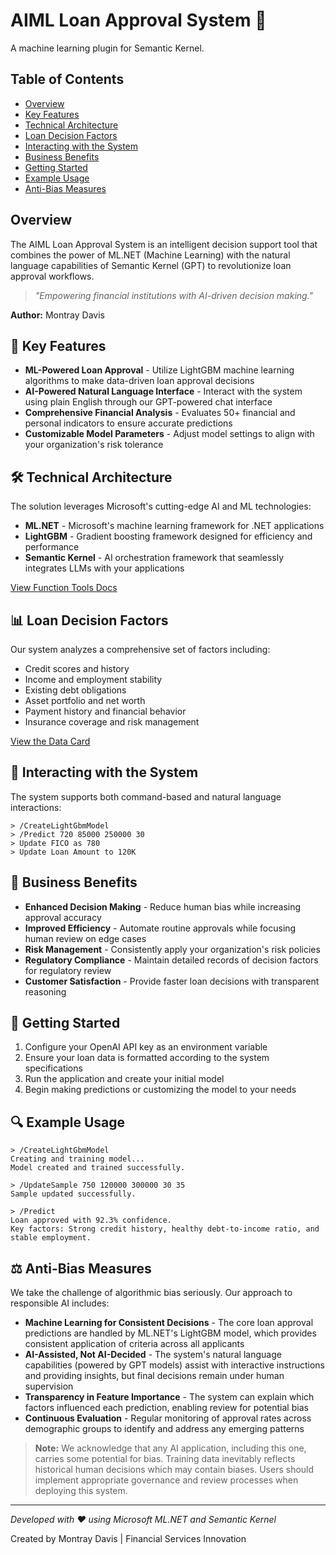 ﻿# AIML Loan Approval System 🏦

 A machine learning plugin for Semantic Kernel.

## Table of Contents
- [Overview](#overview)
- [Key Features](#-key-features)
- [Technical Architecture](#️-technical-architecture)
- [Loan Decision Factors](#-loan-decision-factors)
- [Interacting with the System](#-interacting-with-the-system)
- [Business Benefits](#-business-benefits)
- [Getting Started](#-getting-started)
- [Example Usage](#-example-usage)
- [Anti-Bias Measures](#️-anti-bias-measures)

## Overview

The AIML Loan Approval System is an intelligent decision support tool that combines the power of ML.NET (Machine Learning) with the natural language capabilities of Semantic Kernel (GPT) to revolutionize loan approval workflows.

> *"Empowering financial institutions with AI-driven decision making."*

**Author:** Montray Davis

## 🚀 Key Features

- **ML-Powered Loan Approval** - Utilize LightGBM machine learning algorithms to make data-driven loan approval decisions
- **AI-Powered Natural Language Interface** - Interact with the system using plain English through our GPT-powered chat interface
- **Comprehensive Financial Analysis** - Evaluates 50+ financial and personal indicators to ensure accurate predictions
- **Customizable Model Parameters** - Adjust model settings to align with your organization's risk tolerance

## 🛠️ Technical Architecture

The solution leverages Microsoft's cutting-edge AI and ML technologies:

- **ML.NET** - Microsoft's machine learning framework for .NET applications
- **LightGBM** - Gradient boosting framework designed for efficiency and performance
- **Semantic Kernel** - AI orchestration framework that seamlessly integrates LLMs with your applications

[View Function Tools Docs](./FunctionTools.md)

## 📊 Loan Decision Factors

Our system analyzes a comprehensive set of factors including:

- Credit scores and history
- Income and employment stability
- Existing debt obligations
- Asset portfolio and net worth
- Payment history and financial behavior
- Insurance coverage and risk management

[View the Data Card](./DataCard.md)

## 💬 Interacting with the System

The system supports both command-based and natural language interactions:

```
> /CreateLightGbmModel
> /Predict 720 85000 250000 30
> Update FICO as 780
> Update Loan Amount to 120K
```

## 🏢 Business Benefits

- **Enhanced Decision Making** - Reduce human bias while increasing approval accuracy
- **Improved Efficiency** - Automate routine approvals while focusing human review on edge cases
- **Risk Management** - Consistently apply your organization's risk policies
- **Regulatory Compliance** - Maintain detailed records of decision factors for regulatory review
- **Customer Satisfaction** - Provide faster loan decisions with transparent reasoning

## 🔧 Getting Started

1. Configure your OpenAI API key as an environment variable
2. Ensure your loan data is formatted according to the system specifications
3. Run the application and create your initial model
4. Begin making predictions or customizing the model to your needs

## 🔍 Example Usage

```
> /CreateLightGbmModel
Creating and training model...
Model created and trained successfully.

> /UpdateSample 750 120000 300000 30 35
Sample updated successfully.

> /Predict
Loan approved with 92.3% confidence.
Key factors: Strong credit history, healthy debt-to-income ratio, and stable employment.
```

## ⚖️ Anti-Bias Measures

We take the challenge of algorithmic bias seriously. Our approach to responsible AI includes:

- **Machine Learning for Consistent Decisions** - The core loan approval predictions are handled by ML.NET's LightGBM model, which provides consistent application of criteria across all applicants
- **AI-Assisted, Not AI-Decided** - The system's natural language capabilities (powered by GPT models) assist with interactive instructions and providing insights, but final decisions remain under human supervision
- **Transparency in Feature Importance** - The system can explain which factors influenced each prediction, enabling review for potential bias
- **Continuous Evaluation** - Regular monitoring of approval rates across demographic groups to identify and address any emerging patterns

> **Note:** We acknowledge that any AI application, including this one, carries some potential for bias. Training data inevitably reflects historical human decisions which may contain biases. Users should implement appropriate governance and review processes when deploying this system.

---

*Developed with ❤️ using Microsoft ML.NET and Semantic Kernel*

Created by Montray Davis | Financial Services Innovation

